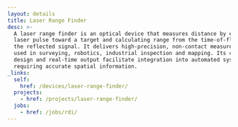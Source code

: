 ```yaml
---
layout: details
title: Laser Range Finder
desc: >-
  A laser range finder is an optical device that measures distance by emitting a
  laser pulse toward a target and calculating range from the time-of-flight of
  the reflected signal. It delivers high-precision, non-contact measurement data
  used in surveying, robotics, industrial inspection and mapping. Its compact
  design and real-time output facilitate integration into automated systems
  requiring accurate spatial information.
_links:
  self:
    href: /devices/laser-range-finder/
  projects:
    - href: /projects/laser-range-finder/
  jobs:
    - href: /jobs/rdi/
---
```

